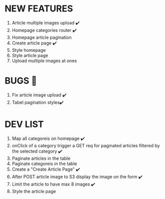 # NEW FEATURES

1. Article multiple images upload ✔️
2. Homepage categories router ✔️
3. Homepage article pagination
4. Create article page ✔️
5. Style homepage
6. Style article page
7. Upload multiple images at ones

# BUGS 🐛

1. Fix article image upload ✔️
1. Tabel pagination styles✔️

# DEV LIST

1. Map all categoreis on homepage ✔️
2. onClick of a category trigger a GET req for paginated articles filtered by the selected category ✔️
3. Paginate articles in the table
4. Paginate categoreis in the table
5. Create a "Create Article Page" ✔️
6. After POST article image to S3 display the image on the form ✔️
7. Limit the article to have max 8 images ✔️
8. Style the article page
